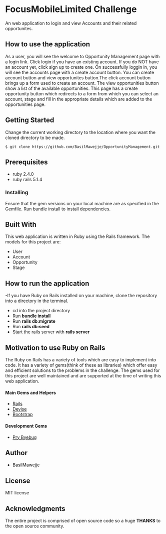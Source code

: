 # FocusMobileLimited Challenge
An web application to login and view Accounts and their related opportunites.

## How to use the application
As a user, you will see the welcome to Opportunity Management page with a login link. Click login if you have an existing account. If you do NOT have an account yet, click sign up to create one.
On successfully loggin in, you will see the accounts page with a create account button. You can create account button and view opportunites button.The click account button brings up a form used to create an account. The view opportunities button show a list of the available opportunities. This page has a create opportunity button which redirects to a form from which you can select an account, stage and fill in the appropriate details which are added to the opportunities page.

## Getting Started
Change the current working directory to the location where you want the cloned directory to be made.

```
$ git clone https://github.com/BasilMawejje/OpportunityManagement.git
```

## Prerequisites
- ruby 2.4.0
- ruby rails 5.1.4

### Installing
Ensure that the gem versions on your local machine are as specified in the Gemfile.
Run bundle install to install dependencies.

## Built With
This web application is written in Ruby using the Rails framework.
The models for this project are:
- User
- Account
- Opportunity
- Stage

## How to run the application
-If you have Ruby on Rails installed on your machine, clone the repository into a directory in the terminal.
- cd into the project directory
- Run **bundle install**
- Run **rails db:migrate**
- Run **rails db:seed**
- Start the rails server with **rails server**

## Motivation to use Ruby on Rails
The Ruby on Rails has a variety of tools which are easy to implement into code. It has a variety of gems(think of these as libraries) which offer easy and efficient solutions to the problems in the challenge. The gems used for this project are well maintained and are supported at the time of writing this web application.

#### Main Gems and Helpers
* [Rails](https://github.com/rails/rails)
* [Devise](https://github.com/plataformatec/devise)
* [Bootstrap](https://github.com/twbs/bootstrap-rubygem)

#### Development Gems
* [Pry Byebug](https://github.com/deivid-rodriguez/pry-byebug)

## Author
* [BasilMawejje](https://github.com/BasilMawejje)

## License
MIT license

## Acknowledgments
The entire project is comprised of open source code so a huge **THANKS** to the open source community.
